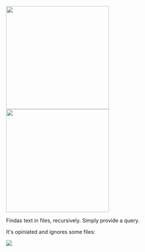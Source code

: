 <img src="https://i.imgur.com/oa07It1.jpg" width="280">

<img src="https://i.imgur.com/I7y0jVD.jpg" width="280">

Findas text in files, recursively. Simply provide a query.

It's opiniated and ignores some files:

![](https://i.imgur.com/d3eZaTJ.jpg)
